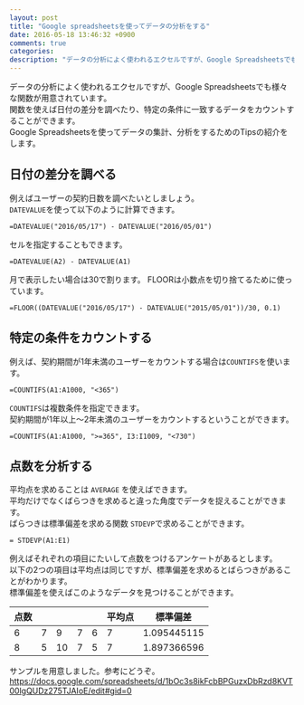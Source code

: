 ```yaml
---
layout: post
title: "Google spreadsheetsを使ってデータの分析をする"
date: 2016-05-18 13:46:32 +0900
comments: true
categories: 
description: "データの分析によく使われるエクセルですが、Google Spreadsheetsでも様々な関数が用意されています。関数を使えば日付の差分を調べたり、特定の条件に一致するデータをカウントすることができます。"
---
```


データの分析によく使われるエクセルですが、Google Spreadsheetsでも様々な関数が用意されています。  
関数を使えば日付の差分を調べたり、特定の条件に一致するデータをカウントすることができます。  
Google Spreadsheetsを使ってデータの集計、分析をするためのTipsの紹介をします。

## 日付の差分を調べる

例えばユーザーの契約日数を調べたいとしましょう。  
`DATEVALUE`を使って以下のように計算できます。

```
=DATEVALUE("2016/05/17") - DATEVALUE("2016/05/01")
```

セルを指定することもできます。

```
=DATEVALUE(A2) - DATEVALUE(A1)
```

月で表示したい場合は30で割ります。
FLOORは小数点を切り捨てるために使っています。

```
=FLOOR((DATEVALUE("2016/05/17") - DATEVALUE("2015/05/01"))/30, 0.1)
```

## 特定の条件をカウントする

例えば、契約期間が1年未満のユーザーをカウントする場合は`COUNTIFS`を使います。

```
=COUNTIFS(A1:A1000, "<365")
```

`COUNTIFS`は複数条件を指定できます。  
契約期間が1年以上〜2年未満のユーザーをカウントするということができます。

```
=COUNTIFS(A1:A1000, ">=365", I3:I1009, "<730")
```

## 点数を分析する

平均点を求めることは `AVERAGE` を使えばできます。  
平均だけでなくばらつきを求めると違った角度でデータを捉えることができます。  
ばらつきは標準偏差を求める関数 `STDEVP`で求めることができます。

```
= STDEVP(A1:E1)
```

例えばそれぞれの項目にたいして点数をつけるアンケートがあるとします。  
以下の2つの項目は平均点は同じですが、標準偏差を求めるとばらつきがあることがわかります。  
標準偏差を使えばこのようなデータを見つけることができます。

点数 | | | | | 平均点  | 標準偏差
------------ | ------------- | ------------- | ------------- | ------------- | ------------- | -------------
6 |  7  |  9  |  7  |  6  |  7  |  1.095445115
8 |   5  |  10  |  7  |  5  |  7  | 1.897366596

サンプルを用意しました。参考にどうぞ。  
https://docs.google.com/spreadsheets/d/1bOc3s8ikFcbBPGuzxDbRzd8KVT00lgQUDz275TJAIoE/edit#gid=0
